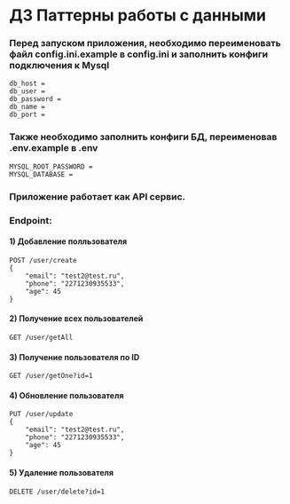 # ДЗ Паттерны работы с данными

### Перед запуском приложения, необходимо переименовать файл **config.ini.example** в **config.ini** и заполнить конфиги подключения к Mysql
    db_host = 
    db_user = 
    db_password = 
    db_name = 
    db_port = 
### Также необходимо заполнить конфиги БД, переименовав .env.example в .env
    MYSQL_ROOT_PASSWORD = 
    MYSQL_DATABASE = 

### Приложение работает как API сервис.
### Endpoint:
#### 1) Добавление полльзователя  
    POST /user/create 
    {
        "email": "test2@test.ru",
        "phone": "2271230935533",
        "age": 45
    }
#### 2) Получение всех пользователей
    GET /user/getAll

#### 3) Получение пользователя по ID
    GET /user/getOne?id=1

#### 4) Обновление пользователя
    PUT /user/update
    {
        "email": "test2@test.ru",
        "phone": "2271230935533",
        "age": 45
    }
#### 5) Удаление пользователя
    DELETE /user/delete?id=1